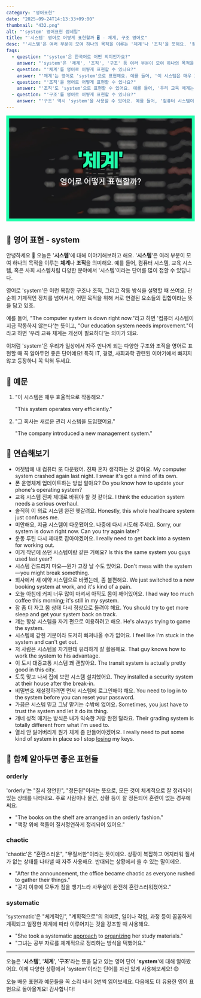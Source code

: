 ```yaml
---
category: "영어표현"
date: "2025-09-24T14:13:33+09:00"
thumbnail: "432.png"
alt: "'system' 영어표현 썸네일"
title: "'시스템' 영어로 어떻게 표현할까 🖥️ - 체계, 구조 영어로"
desc: "'시스템'은 여러 부분이 모여 하나의 목적을 이루는 '체계'나 '조직'을 뜻해요. '컴퓨터 시스템', '교육 시스템' 등 다양한 분야에서 쓰이죠. '시스템'을 영어로 어떻게 표현하면 좋을까요? '이 시스템은 효율적으로 작동해요.', '교육 체계는 개선이 필요해요.' 등을 영어로 표현하는 법을 배워봅시다. 다양한 예문을 통해서 연습하고 본인의 표현으로 만들어 보세요."
faqs:
  - question: "'system'은 한국어로 어떤 의미인가요?"
    answer: "'system'은 '체계', '조직', '구조' 등 여러 부분이 모여 하나의 목적을 이루는 것을 의미해요."
  - question: "'체계'를 영어로 어떻게 표현할 수 있나요?"
    answer: "'체계'는 영어로 'system'으로 표현해요. 예를 들어, '이 시스템은 매우 효율적으로 작동해요.'는 'This system operates very efficiently.'라고 말해요."
  - question: "'조직'을 영어로 어떻게 표현할 수 있나요?"
    answer: "'조직'도 'system'으로 표현할 수 있어요. 예를 들어, '우리 교육 체계는 개선이 필요해요.'는 'Our education system needs improvement.'라고 해요."
  - question: "'구조'를 영어로 어떻게 표현할 수 있나요?"
    answer: "'구조' 역시 'system'을 사용할 수 있어요. 예를 들어, '컴퓨터 시스템이 지금 작동하지 않아요.'는 'The computer system is down right now.'라고 해요."
---
```


!['system' 영어표현](./432.png)

## 🌟 영어 표현 - system

안녕하세요 👋 오늘은 '**시스템**'에 대해 이야기해보려고 해요. '**시스템**'은 여러 부분이 모여 하나의 목적을 이루는 **체계**나 **조직**을 의미해요. 예를 들어, 컴퓨터 시스템, 교육 시스템, 혹은 사회 시스템처럼 다양한 분야에서 '시스템'이라는 단어를 많이 접할 수 있답니다.

영어로 'system'은 이런 복잡한 구조나 조직, 그리고 작동 방식을 설명할 때 쓰여요. 단순히 기계적인 장치를 넘어서서, 어떤 목적을 위해 서로 연결된 요소들의 집합이라는 뜻을 담고 있죠.

예를 들어, "The computer system is down right now."라고 하면 '컴퓨터 시스템이 지금 작동하지 않는다'는 뜻이고, "Our education system needs improvement."이라고 하면 '우리 교육 체계는 개선이 필요하다'는 의미가 돼요.

이처럼 'system'은 우리가 일상에서 자주 만나게 되는 다양한 구조와 조직을 영어로 표현할 때 꼭 알아두면 좋은 단어예요! 특히 IT, 경영, 사회과학 관련된 이야기에서 빠지지 않고 등장하니 꼭 익혀 두세요.

## 📖 예문

1. "이 시스템은 매우 효율적으로 작동해요."

   "This system operates very efficiently."

2. "그 회사는 새로운 관리 시스템을 도입했어요."

   "The company introduced a new management system."

## 💬 연습해보기

<ul data-interactive-list>

  <li data-interactive-item>
    <span data-toggler>어젯밤에 내 컴퓨터 또 다운됐어. 진짜 혼자 생각하는 것 같아요.</span>
    <span data-answer>My computer system crashed again last night. I swear it's got a mind of its own.</span>
  </li>

  <li data-interactive-item>
    <span data-toggler>폰 운영체제 업데이트하는 방법 알아요?</span>
    <span data-answer>Do you know how to update your phone's operating system?</span>
  </li>

  <li data-interactive-item>
    <span data-toggler>교육 시스템 진짜 제대로 바꿔야 할 것 같아요.</span>
    <span data-answer>I think the education system needs a serious overhaul.</span>
  </li>

  <li data-interactive-item>
    <span data-toggler>솔직히 이 의료 시스템 완전 헷갈려요.</span>
    <span data-answer>Honestly, this whole healthcare system just confuses me.</span>
  </li>

  <li data-interactive-item>
    <span data-toggler>미안해요, 지금 시스템이 다운됐어요. 나중에 다시 시도해 주세요.</span>
    <span data-answer>Sorry, our system is down right now. Can you try again later?</span>
  </li>

  <li data-interactive-item>
    <span data-toggler>운동 루틴 다시 제대로 잡아야겠어요.</span>
    <span data-answer>I really need to get back into a system for working out.</span>
  </li>

  <li data-interactive-item>
    <span data-toggler>이거 작년에 쓰던 시스템이랑 같은 거예요?</span>
    <span data-answer>Is this the same system you guys used last year?</span>
  </li>

  <li data-interactive-item>
    <span data-toggler>시스템 건드리지 마요—뭔가 고장 날 수도 있어요.</span>
    <span data-answer>Don't mess with the system—you might break something.</span>
  </li>

  <li data-interactive-item>
    <span data-toggler>회사에서 새 예약 시스템으로 바꿨는데, 좀 불편해요.</span>
    <span data-answer>We just switched to a new booking system at work, and it's kind of a pain.</span>
  </li>

  <li data-interactive-item>
    <span data-toggler>오늘 아침에 커피 너무 많이 마셔서 아직도 몸이 깨어있어요.</span>
    <span data-answer>I had way too much coffee this morning; it's still in my system.</span>
  </li>

  <li data-interactive-item>
    <span data-toggler>잠 좀 더 자고 몸 상태 다시 정상으로 돌려야 해요.</span>
    <span data-answer>You should try to get more sleep and get your system back on track.</span>
  </li>

  <li data-interactive-item>
    <span data-toggler>걔는 항상 시스템을 자기 편으로 이용하려고 해요.</span>
    <span data-answer>He's always trying to game the system.</span>
  </li>

  <li data-interactive-item>
    <span data-toggler>시스템에 갇힌 기분이라 도저히 빠져나올 수가 없어요.</span>
    <span data-answer>I feel like I'm stuck in the system and can't get out.</span>
  </li>

  <li data-interactive-item>
    <span data-toggler>저 사람은 시스템을 자기한테 유리하게 잘 활용해요.</span>
    <span data-answer>That guy knows how to work the system to his advantage.</span>
  </li>

  <li data-interactive-item>
    <span data-toggler>이 도시 대중교통 시스템 꽤 괜찮아요.</span>
    <span data-answer>The transit system is actually pretty good in this city.</span>
  </li>

  <li data-interactive-item>
    <span data-toggler>도둑 맞고 나서 집에 보안 시스템 설치했어요.</span>
    <span data-answer>They installed a security system at their house after the break-in.</span>
  </li>

  <li data-interactive-item>
    <span data-toggler>비밀번호 재설정하려면 먼저 시스템에 로그인해야 해요.</span>
    <span data-answer>You need to log in to the system before you can reset your password.</span>
  </li>

  <li data-interactive-item>
    <span data-toggler>가끔은 시스템 믿고 그냥 맡기는 수밖에 없어요.</span>
    <span data-answer>Sometimes, you just have to trust the system and let it do its thing.</span>
  </li>

  <li data-interactive-item>
    <span data-toggler>걔네 성적 매기는 방식은 내가 익숙한 거랑 완전 달라요.</span>
    <span data-answer>Their grading system is totally different from what I'm used to.</span>
  </li>

  <li data-interactive-item>
    <span data-toggler>열쇠 안 잃어버리게 뭔가 체계 좀 만들어야겠어요.</span>
    <span data-answer>I really need to put some kind of system in place so I stop <a href="/blog/in-english/457.lose/">losing</a> my keys.</span>
  </li>
</ul>

## 🤝 함께 알아두면 좋은 표현들

### orderly

'orderly'는 "질서 정연한", "정돈된"이라는 뜻으로, 모든 것이 체계적으로 잘 정리되어 있는 상태를 나타내요. 주로 사람이나 물건, 상황 등이 잘 정돈되어 혼란이 없는 경우에 써요.

- "The books on the shelf are arranged in an orderly fashion."
- "책장 위에 책들이 질서정연하게 정리되어 있어요."

### chaotic

'chaotic'은 "혼란스러운", "무질서한"이라는 뜻이에요. 상황이 복잡하고 어지러워 질서가 없는 상태를 나타낼 때 자주 사용해요. 반대되는 상황에서 쓸 수 있는 말이에요.

- "After the announcement, the office became chaotic as everyone rushed to gather their things."
- "공지 이후에 모두가 짐을 챙기느라 사무실이 완전히 혼란스러워졌어요."

### systematic

'systematic'은 "체계적인", "계획적으로"의 의미로, 일이나 작업, 과정 등이 꼼꼼하게 계획되고 일정한 체계에 따라 이루어지는 것을 강조할 때 사용해요.

- "She took a systematic [approach](/blog/in-english/267.approach/) to [organizing](/blog/in-english/355.organize/) her study materials."
- "그녀는 공부 자료를 체계적으로 정리하는 방식을 택했어요."

---

오늘은 '**시스템**', '**체계**', '**구조**'라는 뜻을 담고 있는 영어 단어 '**system**'에 대해 알아봤어요. 이제 다양한 상황에서 'system'이라는 단어를 자신 있게 사용해보세요! 😊

오늘 배운 표현과 예문들을 꼭 소리 내서 3번씩 읽어보세요. 다음에도 더 유용한 영어 표현으로 돌아올게요! 감사합니다!
